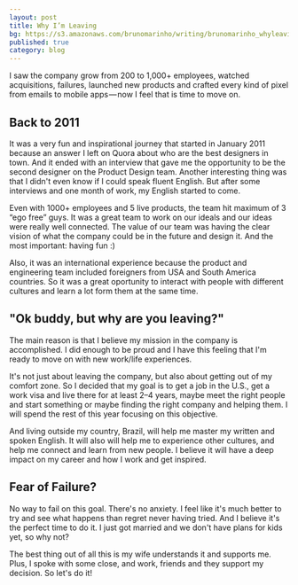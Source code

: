 ```yaml
---
layout: post
title: Why I’m Leaving
bg: https://s3.amazonaws.com/brunomarinho/writing/brunomarinho_whyleaving%402x.jpg
published: true
category: blog
---
```


I saw the company grow from 200 to 1,000+ employees, watched acquisitions, failures, launched new products and crafted every kind of pixel from emails to mobile apps — now I feel that is time to move on.

## Back to 2011
It was a very fun and inspirational journey that started in January 2011 because an answer I left on Quora about who are the best designers in town. And it ended with an interview that gave me the opportunity to be the second designer on the Product Design team. Another interesting thing was that I didn't even know if I could speak fluent English. But after some interviews and one month of work, my English started to come.

Even with 1000+ employees and 5 live products, the team hit maximum of 3 “ego free” guys. It was a great team to work on our ideals and our ideas were really well connected. The value of our team was having the clear vision of what the company could be in the future and design it. And the most important: having fun :)

Also, it was an international experience because the product and engineering team included foreigners from USA and South America countries. So it was a great oportunity to interact with people with different cultures and learn a lot form them at the same time.

## "Ok buddy, but why are you leaving?"
The main reason is that I believe my mission in the company is accomplished. I did enough to be proud and I have this feeling that I'm ready to move on with new work/life experiences.

It's not just about leaving the company, but also about getting out of my comfort zone. So I decided that my goal is to get a job in the U.S., get a work visa and live there for at least 2–4 years, maybe meet the right people and start something or maybe finding the right company and helping them. I will spend the rest of this year focusing on this objective.

And living outside my country, Brazil, will help me master my written and spoken English. It will also will help me to experience other cultures, and help me connect and learn from new people. I believe it will have a deep impact on my career and how I work and get inspired.

## Fear of Failure?
No way to fail on this goal. There's no anxiety. I feel like it's much better to try and see what happens than regret never having tried. And I believe it's the perfect time to do it. I just got married and we don't have plans for kids yet, so why not?

The best thing out of all this is my wife understands it and supports me. Plus, I spoke with some close, and work, friends and they support my decision. So let's do it!
